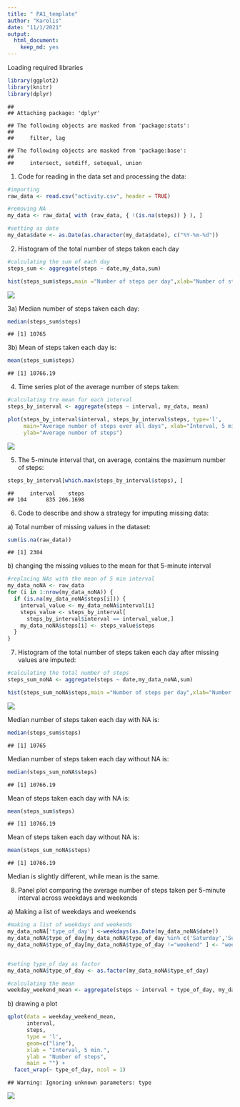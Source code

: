 ```yaml
---
title: " PA1_template"
author: "Karolis"
date: "11/1/2021"
output: 
  html_document: 
    keep_md: yes
---
```


Loading required libraries

```r
library(ggplot2)
library(knitr)
library(dplyr)
```

```
## 
## Attaching package: 'dplyr'
```

```
## The following objects are masked from 'package:stats':
## 
##     filter, lag
```

```
## The following objects are masked from 'package:base':
## 
##     intersect, setdiff, setequal, union
```


1) Code for reading in the data set and processing the data:


```r
#importing
raw_data <- read.csv("activity.csv", header = TRUE)

#removing NA
my_data <- raw_data[ with (raw_data, { !(is.na(steps)) } ), ]

#setting as date
my_data$date <- as.Date(as.character(my_data$date), c("%Y-%m-%d"))
```

2) Histogram of the total number of steps taken each day


```r
#calculating the sum of each day
steps_sum <- aggregate(steps ~ date,my_data,sum)

hist(steps_sum$steps,main ="Number of steps per day",xlab="Number of steps",ylab="Frequency, days")
```

![](instructions_fig/unnamed-chunk-3-1.png)<!-- -->

3a) Median number of steps taken each day:


```r
median(steps_sum$steps)
```

```
## [1] 10765
```
3b) Mean of steps taken each day is:

```r
mean(steps_sum$steps)
```

```
## [1] 10766.19
```

4) Time series plot of the average number of steps taken:


```r
#calculating tre mean for each interval
steps_by_interval <- aggregate(steps ~ interval, my_data, mean)

plot(steps_by_interval$interval, steps_by_interval$steps, type='l', 
     main="Average number of steps over all days", xlab="Interval, 5 min", 
     ylab="Average number of steps")
```

![](instructions_fig/unnamed-chunk-6-1.png)<!-- -->

5) The 5-minute interval that, on average, contains the maximum number of steps:


```r
steps_by_interval[which.max(steps_by_interval$steps), ]
```

```
##     interval    steps
## 104      835 206.1698
```


6) Code to describe and show a strategy for imputing missing data:

a) Total number of missing values in the dataset:


```r
sum(is.na(raw_data))
```

```
## [1] 2304
```

b) changing the missing values to the mean for that 5-minute interval

```r
#replacing NAs with the mean of 5 min interval
my_data_noNA <- raw_data
for (i in 1:nrow(my_data_noNA)) {
  if (is.na(my_data_noNA$steps[i])) {
    interval_value <- my_data_noNA$interval[i]
    steps_value <- steps_by_interval[
      steps_by_interval$interval == interval_value,]
    my_data_noNA$steps[i] <- steps_value$steps
  }
}
```

7) Histogram of the total number of steps taken each day after missing values are imputed:


```r
#calculating the total number of steps
steps_sum_noNA <- aggregate(steps ~ date,my_data_noNA,sum)

hist(steps_sum_noNA$steps,main ="Number of steps per day",xlab="Number of steps",ylab="Frequency, days")
```

![](instructions_fig/unnamed-chunk-10-1.png)<!-- -->

Median number of steps taken each day with NA is:


```r
median(steps_sum$steps)
```

```
## [1] 10765
```

Median number of steps taken each day without NA is:


```r
median(steps_sum_noNA$steps)
```

```
## [1] 10766.19
```


Mean of steps taken each day with NA is:

```r
mean(steps_sum$steps)
```

```
## [1] 10766.19
```


Mean of steps taken each day without NA is:

```r
mean(steps_sum_noNA$steps)
```

```
## [1] 10766.19
```
Median is slightly different, while mean is the same.


8) Panel plot comparing the average number of steps taken per 5-minute interval across weekdays and weekends

a) Making a list of weekdays and weekends


```r
#making a list of weekdays and weekends
my_data_noNA['type_of_day'] <-weekdays(as.Date(my_data_noNA$date))
my_data_noNA$type_of_day[my_data_noNA$type_of_day %in% c('Saturday','Sunday') ] <- "weekend"
my_data_noNA$type_of_day[my_data_noNA$type_of_day !="weekend" ] <- "weekday"


#seting type_of day as factor
my_data_noNA$type_of_day <- as.factor(my_data_noNA$type_of_day)

#calculating the mean
weekday_weekend_mean <- aggregate(steps ~ interval + type_of_day, my_data_noNA, mean)
```

b) drawing a plot


```r
qplot(data = weekday_weekend_mean, 
      interval, 
      steps, 
      type = 'l', 
      geom=c("line"),
      xlab = "Interval, 5 min.", 
      ylab = "Number of steps", 
      main = "") +
  facet_wrap(~ type_of_day, ncol = 1)
```

```
## Warning: Ignoring unknown parameters: type
```

![](instructions_fig/unnamed-chunk-16-1.png)<!-- -->
